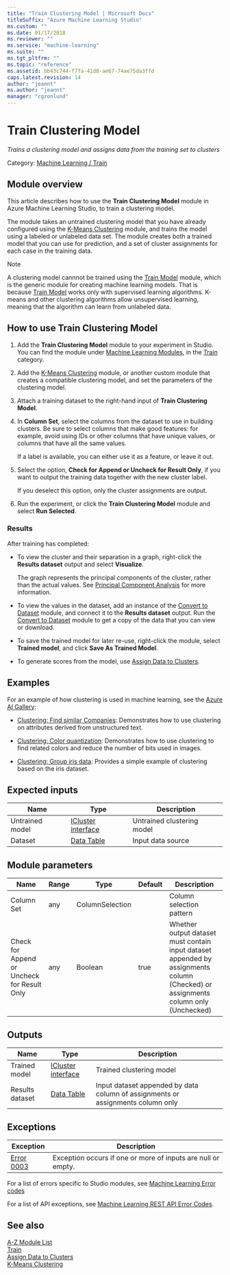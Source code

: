 ```yaml
---
title: "Train Clustering Model | Microsoft Docs"
titleSuffix: "Azure Machine Learning Studio"
ms.custom: ""
ms.date: 01/17/2018
ms.reviewer: ""
ms.service: "machine-learning"
ms.suite: ""
ms.tgt_pltfrm: ""
ms.topic: "reference"
ms.assetid: bb43c744-f7fa-41d0-ae67-74ae75da3ffd
caps.latest.revision: 14
author: "jeannt"
ms.author: "jeannt"
manager: "cgronlund"
---
```

# Train Clustering Model
*Trains a clustering model and assigns data from the training set to clusters*  
  
 Category: [Machine Learning / Train](machine-learning-train.md)  
  
## Module overview  

This article describes how to use the **Train Clustering Model** module in Azure Machine Learning Studio, to train a clustering model.

The module takes an untrained clustering model that you have already configured using the [K-Means Clustering](k-means-clustering.md) module, and trains the model using a labeled or unlabeled data set. The module creates both a trained model that you can use for prediction, and a set of cluster assignments for each case in the training data.

> [!NOTE]
> A clustering model cannnot be trained using the [Train Model](train-model.md) module, which is the generic module for creating machine learning models. That is because [Train Model](train-model.md) works only with supervised learning algorithms. K-means and other clustering algorithms allow unsupervised learning, meaning that the algorithm can learn from unlabeled data.  
  
## How to use Train Clustering Model  
  
1.  Add the **Train Clustering Model** module to your experiment in Studio. You can find the module under [Machine Learning Modules](machine-learning-modules.md), in the [Train](machine-learning-train.md) category.  
  
2. Add the [K-Means Clustering](k-means-clustering.md) module, or another custom module that creates a compatible clustering model, and set the parameters of the clustering model.  
    
3.  Attach a training dataset to the right-hand input of **Train Clustering Model**.
  
5.  In **Column Set**, select the columns from the dataset to use in building clusters. Be sure to select columns that make good features: for example, avoid using IDs or other columns that have unique values, or columns that have all the same values.

    If a label is available, you can either use it as a feature, or leave it out.  
  
6. Select the option, **Check for Append or Uncheck for Result Only**, if you want to output the training data together with the new cluster label.

    If you deselect this option, only the cluster assignments are output. 

7. Run the experiment, or click the **Train Clustering Model** module and select **Run Selected**.  
  
### Results

After training has completed:

+ To view the cluster and their separation in a graph, right-click the **Results dataset** output and select **Visualize**.   

    The graph represents the principal components of the cluster, rather than the actual values. See [Principal Component Analysis](principal-component-analysis.md) for more information. 
  
+  To view the values in the dataset, add an instance of the [Convert to Dataset](convert-to-dataset.md) module, and connect it to the **Results dataset** output. Run the [Convert to Dataset](convert-to-dataset.md) module to get a copy of the data that you can view or download.

+ To save the trained model for later re-use, right-click the module, select **Trained model**, and click **Save As Trained Model**.

+ To generate scores from the model, use [Assign Data to Clusters](assign-data-to-clusters.md).

## Examples  

For an example of how clustering is used in machine learning, see the [Azure AI Gallery](https://gallery.cortanaintelligence.com/):  
  
- [Clustering: Find similar Companies](http://go.microsoft.com/fwlink/?LinkId=525164): Demonstrates how to use clustering on attributes derived from unstructured text.  
  
- [Clustering: Color quantization](http://go.microsoft.com/fwlink/?LinkId=525272): Demonstrates how to use clustering to find related colors and reduce the number of bits used in images.
  
- [Clustering: Group iris data](http://go.microsoft.com/fwlink/?LinkId=526317): Provides a simple example of clustering based on the iris dataset.  
  
##  Expected inputs  
  
|Name|Type|Description|  
|----------|----------|-----------------|  
|Untrained model|[ICluster interface](icluster-interface.md)|Untrained clustering model|  
|Dataset|[Data Table](data-table.md)|Input data source|  
  
##  Module parameters  
  
|Name|Range|Type|Default|Description|  
|----------|-----------|----------|-------------|-----------------|  
|Column Set|any|ColumnSelection||Column selection pattern|  
|Check for Append or Uncheck for Result Only|any|Boolean|true|Whether output dataset must contain input dataset appended by assignments column (Checked) or assignments column only (Unchecked)|  
  
##  Outputs  
  
|Name|Type|Description|  
|----------|----------|-----------------|  
|Trained model|[ICluster interface](icluster-interface.md)|Trained clustering model|  
|Results dataset|[Data Table](data-table.md)|Input dataset appended by data column of assignments or assignments column only|  
  
##  Exceptions  

|Exception|Description|  
|---------------|-----------------|  
|[Error 0003](errors/error-0003.md)|Exception occurs if one or more of inputs are null or empty.|  

For a list of errors specific to Studio modules, see [Machine Learning Error codes](\errors\machine-learning-module-error-codes.md)

For a list of API exceptions, see [Machine Learning REST API Error Codes](https://docs.microsoft.com/azure/machine-learning/studio/web-service-error-codes). 

## See also  
 [A-Z Module List](a-z-module-list.md)   
 [Train](machine-learning-train.md)   
 [Assign Data to Clusters](assign-data-to-clusters.md)   
 [K-Means Clustering](k-means-clustering.md)